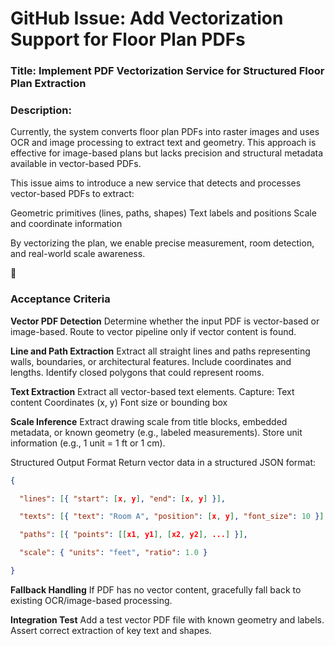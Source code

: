 # GitHub Issue: Add Vectorization Support for Floor Plan PDFs



### Title: Implement PDF Vectorization Service for Structured Floor Plan Extraction



### Description:

Currently, the system converts floor plan PDFs into raster images and uses OCR and image processing to extract text and geometry. This approach is effective for image-based plans but lacks precision and structural metadata available in vector-based PDFs.



This issue aims to introduce a new service that detects and processes vector-based PDFs to extract:



Geometric primitives (lines, paths, shapes)
Text labels and positions
Scale and coordinate information




By vectorizing the plan, we enable precise measurement, room detection, and real-world scale awareness.

🎯 

### **Acceptance Criteria**


**Vector PDF Detection**
Determine whether the input PDF is vector-based or image-based.
Route to vector pipeline only if vector content is found.

**Line and Path Extraction**
Extract all straight lines and paths representing walls, boundaries, or architectural features.
Include coordinates and lengths.
Identify closed polygons that could represent rooms.

**Text Extraction**
Extract all vector-based text elements.
Capture:
Text content
Coordinates (x, y)
Font size or bounding box


**Scale Inference**
Extract drawing scale from title blocks, embedded metadata, or known geometry (e.g., labeled measurements).
Store unit information (e.g., 1 unit = 1 ft or 1 cm).

Structured Output Format
Return vector data in a structured JSON format:


``` JSON
{

  "lines": [{ "start": [x, y], "end": [x, y] }],

  "texts": [{ "text": "Room A", "position": [x, y], "font_size": 10 }],

  "paths": [{ "points": [[x1, y1], [x2, y2], ...] }],

  "scale": { "units": "feet", "ratio": 1.0 }

}

```


**Fallback Handling**
If PDF has no vector content, gracefully fall back to existing OCR/image-based processing.

**Integration Test**
Add a test vector PDF file with known geometry and labels.
Assert correct extraction of key text and shapes.
